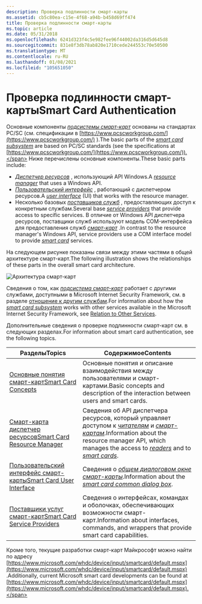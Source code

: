 ```yaml
---
description: Проверка подлинности смарт-карты
ms.assetid: cb5c80ea-c15e-4f68-a94b-b458d69ff474
title: Проверка подлинности смарт-карты
ms.topic: article
ms.date: 05/31/2018
ms.openlocfilehash: 6241d323f4c5e982fee96f44002da316d5d645d8
ms.sourcegitcommit: 831e8f3db78ab820e1710cede244553c70e50500
ms.translationtype: MT
ms.contentlocale: ru-RU
ms.lasthandoff: 01/08/2021
ms.locfileid: "105651050"
---
```

# <a name="smart-card-authentication"></a><span data-ttu-id="fa822-103">Проверка подлинности смарт-карты</span><span class="sxs-lookup"><span data-stu-id="fa822-103">Smart Card Authentication</span></span>

<span data-ttu-id="fa822-104">Основные компоненты [*подсистемы смарт-карт*](../secgloss/s-gly.md) основаны на стандартах PC/SC (см. спецификации в [https://www.pcscworkgroup.com/](https://www.pcscworkgroup.com/) ).</span><span class="sxs-lookup"><span data-stu-id="fa822-104">The basic parts of the [*smart card subsystem*](../secgloss/s-gly.md) are based on PC/SC standards (see the specifications at [https://www.pcscworkgroup.com/](https://www.pcscworkgroup.com/)).</span></span> <span data-ttu-id="fa822-105">Ниже перечислены основные компоненты.</span><span class="sxs-lookup"><span data-stu-id="fa822-105">These basic parts include:</span></span>

-   <span data-ttu-id="fa822-106">[*Диспетчер ресурсов*](../secgloss/r-gly.md) , использующий API Windows.</span><span class="sxs-lookup"><span data-stu-id="fa822-106">A [*resource manager*](../secgloss/r-gly.md) that uses a Windows API.</span></span>
-   <span data-ttu-id="fa822-107">[*Пользовательский интерфейс*](../secgloss/u-gly.md) , работающий с диспетчером ресурсов.</span><span class="sxs-lookup"><span data-stu-id="fa822-107">A [*user interface*](../secgloss/u-gly.md) (UI) that works with the resource manager.</span></span>
-   <span data-ttu-id="fa822-108">Несколько базовых [*поставщиков служб*](../secgloss/s-gly.md) , предоставляющих доступ к конкретным службам.</span><span class="sxs-lookup"><span data-stu-id="fa822-108">Several base [*service providers*](../secgloss/s-gly.md) that provide access to specific services.</span></span> <span data-ttu-id="fa822-109">В отличие от Windows API диспетчера ресурсов, поставщики служб используют модель COM-интерфейса для предоставления служб [*смарт-карт*](../secgloss/s-gly.md) .</span><span class="sxs-lookup"><span data-stu-id="fa822-109">In contrast to the resource manager's Windows API, service providers use a COM interface model to provide [*smart card*](../secgloss/s-gly.md) services.</span></span>

<span data-ttu-id="fa822-110">На следующем рисунке показаны связи между этими частями в общей архитектуре смарт-карт.</span><span class="sxs-lookup"><span data-stu-id="fa822-110">The following illustration shows the relationships of these parts in the overall smart card architecture.</span></span>

![Архитектура смарт-карт](images/smartovr2a.png)

<span data-ttu-id="fa822-112">Сведения о том, как [*подсистема смарт-карт*](../secgloss/s-gly.md) работает с другими службами, доступными в Microsoft Internet Security Framework, см. в разделе [отношение к другим службам](relation-to-other-services.md).</span><span class="sxs-lookup"><span data-stu-id="fa822-112">For information about how the [*smart card subsystem*](../secgloss/s-gly.md) works with other services available in the Microsoft Internet Security Framework, see [Relation to Other Services](relation-to-other-services.md).</span></span>

<span data-ttu-id="fa822-113">Дополнительные сведения о проверке подлинности смарт-карт см. в следующих разделах.</span><span class="sxs-lookup"><span data-stu-id="fa822-113">For information about smart card authentication, see the following topics.</span></span>



| <span data-ttu-id="fa822-114">Разделы</span><span class="sxs-lookup"><span data-stu-id="fa822-114">Topics</span></span>                                                                      | <span data-ttu-id="fa822-115">Содержимое</span><span class="sxs-lookup"><span data-stu-id="fa822-115">Contents</span></span>                                                                                                                                                                                                                                           |
|-----------------------------------------------------------------------------|----------------------------------------------------------------------------------------------------------------------------------------------------------------------------------------------------------------------------------------------------|
| [<span data-ttu-id="fa822-116">Основные понятия смарт-карт</span><span class="sxs-lookup"><span data-stu-id="fa822-116">Smart Card Concepts</span></span>](smart-card-concepts.md)<br/>                   | <span data-ttu-id="fa822-117">Основные понятия и описание взаимодействия между пользователями и смарт-картами.</span><span class="sxs-lookup"><span data-stu-id="fa822-117">Basic concepts and description of the interaction between users and smart cards.</span></span><br/>                                                                                                                                                        |
| [<span data-ttu-id="fa822-118">Смарт-карта диспетчер ресурсов</span><span class="sxs-lookup"><span data-stu-id="fa822-118">Smart Card Resource Manager</span></span>](smart-card-resource-manager.md)<br/>   | <span data-ttu-id="fa822-119">Сведения об API диспетчера ресурсов, который управляет доступом к [*читателям*](../secgloss/r-gly.md) и [*смарт-картам*](../secgloss/s-gly.md).</span><span class="sxs-lookup"><span data-stu-id="fa822-119">Information about the resource manager API, which manages the access to [*readers*](../secgloss/r-gly.md) and to [*smart cards*](../secgloss/s-gly.md).</span></span><br/> |
| [<span data-ttu-id="fa822-120">Пользовательский интерфейс смарт-карты</span><span class="sxs-lookup"><span data-stu-id="fa822-120">Smart Card User Interface</span></span>](smart-card-user-interface.md)<br/>       | <span data-ttu-id="fa822-121">Сведения о [*общем диалоговом окне смарт-карты*](../secgloss/s-gly.md).</span><span class="sxs-lookup"><span data-stu-id="fa822-121">Information about the [*smart card common dialog box*](../secgloss/s-gly.md).</span></span><br/>                                                                                   |
| [<span data-ttu-id="fa822-122">Поставщики услуг смарт-карт</span><span class="sxs-lookup"><span data-stu-id="fa822-122">Smart Card Service Providers</span></span>](smart-card-service-providers.md)<br/> | <span data-ttu-id="fa822-123">Сведения о интерфейсах, командах и оболочках, обеспечивающих возможности смарт-карт.</span><span class="sxs-lookup"><span data-stu-id="fa822-123">Information about interfaces, commands, and wrappers that provide smart card capabilities.</span></span><br/>                                                                                                                                              |



 

<span data-ttu-id="fa822-124">Кроме того, текущие разработки смарт-карт Майкрософт можно найти по адресу [https://www.microsoft.com/whdc/device/input/smartcard/default.mspx](https://www.microsoft.com/whdc/device/input/smartcard/default.mspx) .</span><span class="sxs-lookup"><span data-stu-id="fa822-124">Additionally, current Microsoft smart card developments can be found at [https://www.microsoft.com/whdc/device/input/smartcard/default.mspx](https://www.microsoft.com/whdc/device/input/smartcard/default.mspx).</span></span>

 

 
